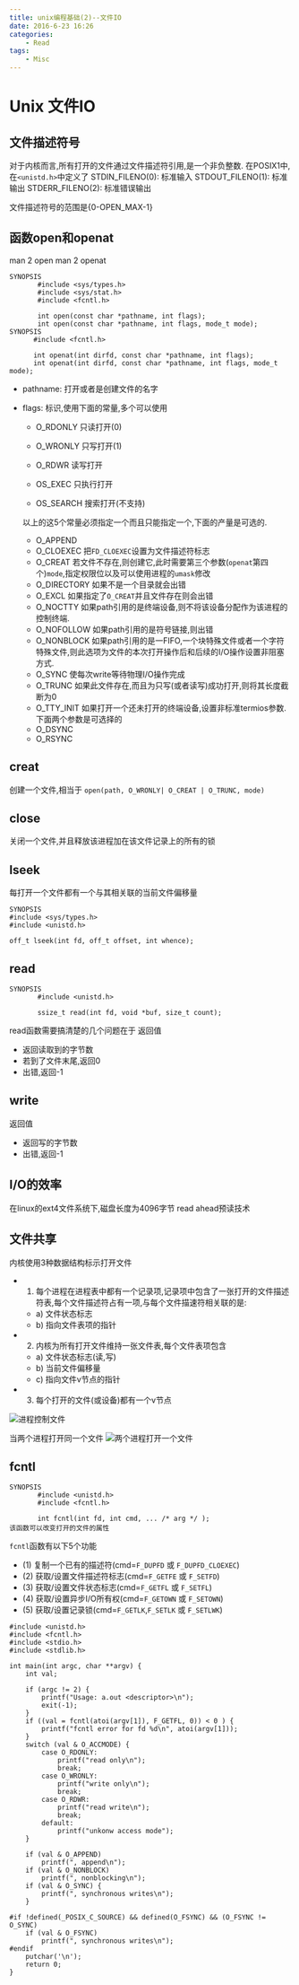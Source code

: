 ```yaml
---
title: unix编程基础(2)--文件IO
date: 2016-6-23 16:26
categories:
	- Read
tags:
	- Misc
---
```


# Unix 文件IO

## 文件描述符号

对于内核而言,所有打开的文件通过文件描述符引用,是一个非负整数.
在POSIX1中,在`<unistd.h>`中定义了
STDIN_FILENO(0): 标准输入
STDOUT_FILENO(1): 标准输出
STDERR_FILENO(2): 标准错误输出

文件描述符号的范围是{0-OPEN_MAX-1}

## 函数open和openat
man 2 open
man 2 openat
```
SYNOPSIS
       #include <sys/types.h>
       #include <sys/stat.h>
       #include <fcntl.h>

       int open(const char *pathname, int flags);
       int open(const char *pathname, int flags, mode_t mode);
SYNOPSIS
      #include <fcntl.h>

      int openat(int dirfd, const char *pathname, int flags);
      int openat(int dirfd, const char *pathname, int flags, mode_t mode);

```

* pathname: 打开或者是创建文件的名字
* flags: 标识,使用下面的常量,多个可以使用
    - O_RDONLY  只读打开(0)
    - O_WRONLY  只写打开(1)
    - O_RDWR    读写打开

    - OS_EXEC   只执行打开
    - OS_SEARCH 搜索打开(不支持)

    以上的这5个常量必须指定一个而且只能指定一个,下面的产量是可选的.
    - O_APPEND
    - O_CLOEXEC 把`FD_CLOEXEC`设置为文件描述符标志
    - O_CREAT  若文件不存在,则创建它,此时需要第三个参数(`openat`第四个)`mode`,指定权限位以及可以使用进程的`umask`修改
    - O_DIRECTORY   如果不是一个目录就会出错
    - O_EXCL    如果指定了`O_CREAT`并且文件存在则会出错
    - O_NOCTTY  如果path引用的是终端设备,则不将该设备分配作为该进程的控制终端.
    - O_NOFOLLOW    如果path引用的是符号链接,则出错
    - O_NONBLOCK    如果path引用的是一FIFO,一个块特殊文件或者一个字符特殊文件,则此选项为文件的本次打开操作后和后续的I/O操作设置非阻塞方式.
    - O_SYNC    使每次write等待物理I/O操作完成
    - O_TRUNC   如果此文件存在,而且为只写(或者读写)成功打开,则将其长度截断为0
    - O_TTY_INIT    如果打开一个还未打开的终端设备,设置非标准termios参数.
    下面两个参数是可选择的
    - O_DSYNC
    - O_RSYNC



## creat
创建一个文件,相当于
`open(path, O_WRONLY| O_CREAT | O_TRUNC, mode)`

## close
关闭一个文件,并且释放该进程加在该文件记录上的所有的锁

## lseek
每打开一个文件都有一个与其相关联的当前文件偏移量

```
SYNOPSIS
#include <sys/types.h>
#include <unistd.h>

off_t lseek(int fd, off_t offset, int whence);

```
## read
```
SYNOPSIS
       #include <unistd.h>

       ssize_t read(int fd, void *buf, size_t count);

```
read函数需要搞清楚的几个问题在于
返回值
- 返回读取到的字节数
- 若到了文件末尾,返回0
- 出错,返回-1

## write
返回值
- 返回写的字节数
- 出错,返回-1


## I/O的效率
在linux的ext4文件系统下,磁盘长度为4096字节
read ahead预读技术
## 文件共享
内核使用3种数据结构标示打开文件
* 1) 每个进程在进程表中都有一个记录项,记录项中包含了一张打开的文件描述符表,每个文件描述符占有一项,与每个文件描速符相关联的是:
    * a) 文件状态标志
    * b) 指向文件表项的指针
* 2) 内核为所有打开文件维持一张文件表,每个文件表项包含
    * a) 文件状态标志(读,写)
    * b) 当前文件偏移量
    * c) 指向文件v节点的指针
* 3) 每个打开的文件(或设备)都有一个v节点




![进程控制文件](http://7xrn62.com1.z0.glb.clouddn.com/92f25f9776532b05a345d16161207a9e.png)

当两个进程打开同一个文件
![两个进程打开一个文件](http://7xrn62.com1.z0.glb.clouddn.com/e8767b4eab3932b6fedb29a8cac69850.png)


## fcntl
```
SYNOPSIS
       #include <unistd.h>
       #include <fcntl.h>

       int fcntl(int fd, int cmd, ... /* arg */ );
该函数可以改变打开的文件的属性
```
`fcntl`函数有以下5个功能
* (1) 复制一个已有的描述符(cmd=`F_DUPFD` 或 `F_DUPFD_CLOEXEC`)
* (2) 获取/设置文件描述符标志(cmd=`F_GETFE` 或 `F_SETFD`)
* (3) 获取/设置文件状态标志(cmd=`F_GETFL` 或 `F_SETFL`)
* (4) 获取/设置异步I/O所有权(cmd=`F_GETOWN` 或 `F_SETOWN`)
* (5) 获取/设置记录锁(cmd=`F_GETLK`,`F_SETLK` 或 `F_SETLWK`)

```
#include <unistd.h>
#include <fcntl.h>
#include <stdio.h>
#include <stdlib.h>

int main(int argc, char **argv) {
	int val;

	if (argc != 2) {
		printf("Usage: a.out <descriptor>\n");
		exit(-1);
	}
	if ((val = fcntl(atoi(argv[1]), F_GETFL, 0)) < 0 ) {
		printf("fcntl error for fd %d\n", atoi(argv[1]));
	}
	switch (val & O_ACCMODE) {
		case O_RDONLY:
			printf("read only\n");
			break;
		case O_WRONLY:
			printf("write only\n");
			break;
		case O_RDWR:
			printf("read write\n");
			break;
		default:
			printf("unkonw access mode");
	}

	if (val & O_APPEND)
		printf(", append\n");
	if (val & O_NONBLOCK)
		printf(", nonblocking\n");
	if (val & O_SYNC) {
		printf(", synchronous writes\n");
	}

#if !defined(_POSIX_C_SOURCE) && defined(O_FSYNC) && (O_FSYNC != O_SYNC)
	if (val & O_FSYNC)
		printf(", synchronous writes\n");
#endif
	putchar('\n');
	return 0;
}
```
